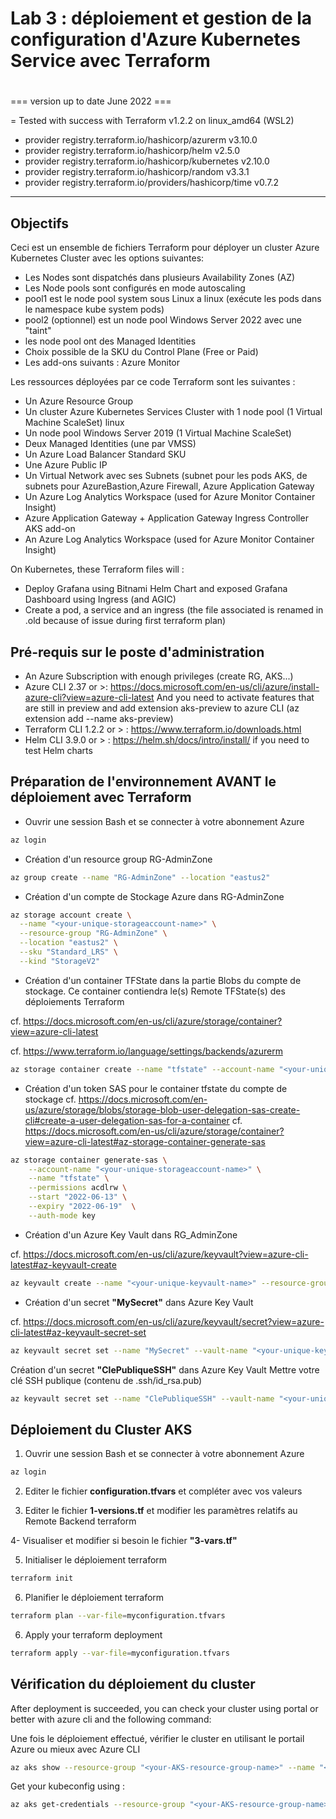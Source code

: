 #
# Lab 3 : déploiement et gestion de la configuration d'Azure Kubernetes Service avec Terraform
#
      
=== version up to date June 2022 ===

= Tested with success with Terraform v1.2.2 on linux_amd64 (WSL2)
+ provider registry.terraform.io/hashicorp/azurerm v3.10.0
+ provider registry.terraform.io/hashicorp/helm v2.5.0
+ provider registry.terraform.io/hashicorp/kubernetes v2.10.0
+ provider registry.terraform.io/hashicorp/random v3.3.1
+ provider registry.terraform.io/providers/hashicorp/time v0.7.2

--------------------------------------------------------------------------------------------------------

## Objectifs

Ceci est un ensemble de fichiers Terraform pour déployer un cluster Azure Kubernetes Cluster avec les options suivantes: 

- Les Nodes sont dispatchés dans plusieurs Availability Zones (AZ)
- Les Node pools sont configurés en mode autoscaling
- pool1 est le node pool system sous Linux  a linux (exécute les pods dans le namespace kube system pods)
- pool2 (optionnel) est un node pool Windows Server 2022 avec une "taint"
- les node pool ont des Managed Identities 
- Choix possible de la SKU du Control Plane (Free or Paid)
- Les add-ons suivants : Azure Monitor

Les ressources déployées par ce code Terraform sont les suivantes :

- Un Azure Resource Group
- Un cluster Azure Kubernetes Services Cluster with 1 node pool (1 Virtual Machine ScaleSet) linux
- Un node pool Windows Server 2019 (1 Virtual Machine ScaleSet)
- Deux Managed Identities (une par VMSS)
- Un Azure Load Balancer Standard SKU
- Une Azure Public IP
- Un Virtual Network avec ses Subnets (subnet pour les pods AKS, de subnets pour AzureBastion,Azure Firewall, Azure Application Gateway
- Un Azure Log Analytics Workspace (used for Azure Monitor Container Insight)
- Azure Application Gateway + Application Gateway Ingress Controller AKS add-on
- An Azure Log Analytics Workspace (used for Azure Monitor Container Insight)

On Kubernetes, these Terraform files will :

- Deploy Grafana using Bitnami Helm Chart and exposed Grafana Dashboard using Ingress (and AGIC)
- Create a pod, a service and an ingress (the file associated is renamed in .old because of issue during first terraform plan) 

## Pré-requis sur le poste d'administration

- An Azure Subscription with enough privileges (create RG, AKS...)
- Azure CLI 2.37 or >: <https://docs.microsoft.com/en-us/cli/azure/install-azure-cli?view=azure-cli-latest>
   And you need to activate features that are still in preview and add extension aks-preview to azure CLI (az extension add --name aks-preview)
- Terraform CLI 1.2.2 or > : <https://www.terraform.io/downloads.html>
- Helm CLI 3.9.0 or > : <https://helm.sh/docs/intro/install/> if you need to test Helm charts


## Préparation de l'environnement AVANT le déploiement avec Terraform

- Ouvrir une session Bash et se connecter à votre abonnement Azure

```bash
az login
```

- Création d'un resource group RG-AdminZone

```bash
az group create --name "RG-AdminZone" --location "eastus2"
```

- Création d'un compte de Stockage Azure dans RG-AdminZone

```bash
az storage account create \
  --name "<your-unique-storageaccount-name>" \
  --resource-group "RG-AdminZone" \
  --location "eastus2" \
  --sku "Standard_LRS" \
  --kind "StorageV2"
```

- Création d'un container TFState dans la partie Blobs du compte de stockage. Ce container contiendra le(s) Remote TFState(s) des déploiements Terraform

cf. https://docs.microsoft.com/en-us/cli/azure/storage/container?view=azure-cli-latest

cf. https://www.terraform.io/language/settings/backends/azurerm

```bash
az storage container create --name "tfstate" --account-name "<your-unique-storageaccount-name>" --resource-group "RG-AdminZone" --public-access "off"
```

- Création d'un token SAS pour le container tfstate du compte de stockage
cf. https://docs.microsoft.com/en-us/azure/storage/blobs/storage-blob-user-delegation-sas-create-cli#create-a-user-delegation-sas-for-a-container
cf. https://docs.microsoft.com/en-us/cli/azure/storage/container?view=azure-cli-latest#az-storage-container-generate-sas

```bash
az storage container generate-sas \
    --account-name "<your-unique-storageaccount-name>" \
    --name "tfstate" \
    --permissions acdlrw \
    --start "2022-06-13" \
    --expiry "2022-06-19"  \
    --auth-mode key
```

- Création d'un Azure Key Vault dans RG_AdminZone

cf. https://docs.microsoft.com/en-us/cli/azure/keyvault?view=azure-cli-latest#az-keyvault-create

```bash
az keyvault create --name "<your-unique-keyvault-name>" --resource-group "RG-AdminZone" --location "eastus2"
```

- Création d'un secret __"MySecret"__ dans Azure Key Vault

cf. https://docs.microsoft.com/en-us/cli/azure/keyvault/secret?view=azure-cli-latest#az-keyvault-secret-set 

```bash
az keyvault secret set --name "MySecret" --vault-name "<your-unique-keyvault-name>" --value "<laveurdemonsecret>"
```

Création d'un secret __"ClePubliqueSSH"__ dans Azure Key Vault Mettre votre clé SSH publique (contenu de .ssh/id_rsa.pub)

```bash
az keyvault secret set --name "ClePubliqueSSH" --vault-name "<your-unique-keyvault-name>" --value "<laveurdevotrecleSSHpublique>"
```

## Déploiement du Cluster AKS

1. Ouvrir une session Bash et se connecter à votre abonnement Azure

```bash
az login
```

2. Editer le fichier __configuration.tfvars__ et compléter avec vos valeurs

3. Editer le fichier __1-versions.tf__ et modifier les paramètres relatifs au Remote Backend terraform

4- Visualiser et modifier si besoin le fichier __"3-vars.tf"__

5. Initialiser le déploiement terraform

```bash
terraform init
```

6. Planifier le déploiement terraform

```bash
terraform plan --var-file=myconfiguration.tfvars
```

6. Apply your terraform deployment

```bash
terraform apply --var-file=myconfiguration.tfvars
```


## Vérification du déploiement du cluster

After deployment is succeeded, you can check your cluster using portal or better with azure cli and the following command: 

Une fois le déploiement effectué, vérifier le cluster en utilisant le portail Azure ou mieux avec Azure CLI

```bash
az aks show --resource-group "<your-AKS-resource-group-name>" --name "<your-AKS-cluster-name>" -o jsonc
```

Get your kubeconfig using :

```bash
az aks get-credentials --resource-group "<your-AKS-resource-group-name>" --name "<your-AKS-cluster-name>" --admin
```

